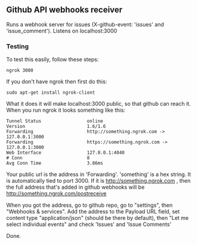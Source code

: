 ## Github API webhooks receiver

Runs a webhook server for issues (X-github-event: 'issues' and 'issue_comment'). Listens
on localhost:3000

### Testing

To test this easily, follow these steps:

```
ngrok 3000
```

If you don't have ngrok then first do this:
```
sudo apt-get install ngrok-client
```

What it does it will make localhost:3000 public, so that github can reach it. When you run ngrok
it looks something like this: 

```
Tunnel Status                 online                                                                                    
Version                       1.6/1.6                                                                                   
Forwarding                    http://something.ngrok.com -> 127.0.0.1:3000                                               
Forwarding                    https://something.ngrok.com -> 127.0.0.1:3000                                              
Web Interface                 127.0.0.1:4040                                                                            
# Conn                        8                                                                                         
Avg Conn Time                 3.86ms                     
```

Your public url is the address in 'Forwarding'. 'something' is a hex string. It is 
automatically tied to port 3000. If it is http://something.ngrok.com , then the full 
address that's added in github webhooks will be http://something.ngrok.com/postreceive

When you got the address, go to github repo, go to "settings", then "Webhooks & services".
Add the address to the Payload URL field, set content type "application/json" (should be 
there by default), then "Let me select individual events" and check 'Issues' and 
'Issue Comments'

Done.